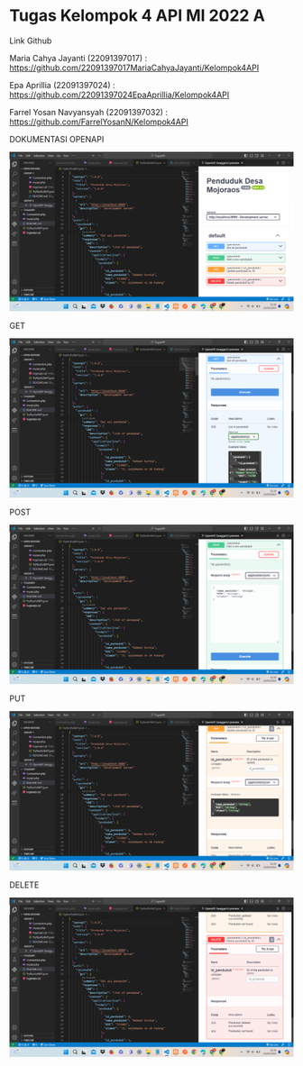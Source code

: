 # Tugas Kelompok 4 API MI 2022 A
Link Github

Maria Cahya Jayanti				  (22091397017)  : https://github.com/22091397017MariaCahyaJayanti/Kelompok4API 

Epa Aprillia					      (22091397024)  : https://github.com/22091397024EpaAprillia/Kelompok4API 

Farrel Yosan Navyansyah			(22091397032)  : https://github.com/FarrelYosanN/Kelompok4API

DOKUMENTASI OPENAPI

![Dokumentasi OpenAPI](https://github.com/FarrelYosanN/Kelompok4API/blob/main/SS%20OpenAPI.png)

GET

![GET](https://github.com/FarrelYosanN/Kelompok4API/blob/main/Dokumentasi%20OpenAPI%20GET.png)

POST

![POST](https://github.com/FarrelYosanN/Kelompok4API/blob/main/Dokumentasi%20OpenAPI%20Post.png)

PUT

![PUT](https://github.com/FarrelYosanN/Kelompok4API/blob/main/Dokumentasi%20OpenAPI%20Put.png)

DELETE

![DELETE](https://github.com/FarrelYosanN/Kelompok4API/blob/main/Dokumentasi%20OpenAPI%20Delete.png)
